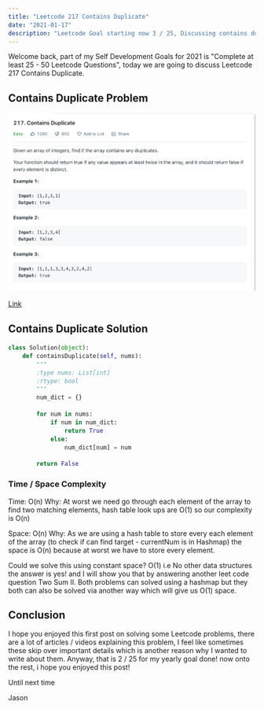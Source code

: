 ```yaml
---
title: "Leetcode 217 Contains Duplicate"
date: "2021-01-17"
description: "Leetcode Goal starting now 3 / 25, Discussing contains duplicate"
---
```


Welcome back, part of my Self Development Goals for 2021 is "Complete at least 25 - 50 Leetcode Questions", today we are going to discuss Leetcode 217 Contains Duplicate.

## Contains Duplicate Problem

![Contains Duplicate Problem](./images/contains-duplicate.png)

[Link](https://leetcode.com/problems/contains-duplicate/)

## Contains Duplicate Solution

```py
class Solution(object):
    def containsDuplicate(self, nums):
        """
        :type nums: List[int]
        :rtype: bool
        """
        num_dict = {}

        for num in nums:
            if num in num_dict:
                return True
            else:
                num_dict[num] = num

        return False
```

### Time / Space Complexity

Time: O(n)
Why: At worst we need go through each element of the array to find two matching elements, hash table look ups are O(1) so our complexity is O(n)

Space: O(n)
Why: As we are using a hash table to store every each element of the array (to check if can find target - currentNum is in Hashmap) the space is O(n) because at worst we have to store every element.

Could we solve this using constant space? O(1) i.e No other data structures the answer is yes! and I will show you that by answering another leet code question Two Sum II. Both problems can solved using a hashmap but they both can also be solved via another way which will give us O(1) space.

## Conclusion

I hope you enjoyed this first post on solving some Leetcode problems, there are a lot of articles / videos explaining this problem, I feel like sometimes these skip over important details which is another reason why I wanted to write about them. Anyway, that is 2 / 25 for my yearly goal done! now onto the rest, i hope you enjoyed this post!

Until next time

Jason
